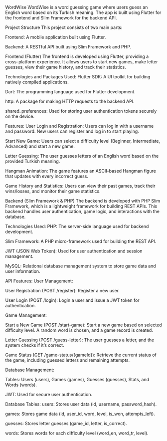WordWise
WordWise is a word guessing game where users guess an English word based on its Turkish meaning. The app is built using Flutter for the frontend and Slim Framework for the backend API.

Project Structure
This project consists of two main parts:

Frontend: A mobile application built using Flutter.

Backend: A RESTful API built using Slim Framework and PHP.

Frontend (Flutter)
The frontend is developed using Flutter, providing a cross-platform experience. It allows users to start new games, make letter guesses, view their game history, and track their statistics.

Technologies and Packages Used:
Flutter SDK: A UI toolkit for building natively compiled applications.

Dart: The programming language used for Flutter development.

http: A package for making HTTP requests to the backend API.

shared_preferences: Used for storing user authentication tokens securely on the device.

Features:
User Login and Registration: Users can log in with a username and password. New users can register and log in to start playing.

Start New Game: Users can select a difficulty level (Beginner, Intermediate, Advanced) and start a new game.

Letter Guessing: The user guesses letters of an English word based on the provided Turkish meaning.

Hangman Animation: The game features an ASCII-based Hangman figure that updates with every incorrect guess.

Game History and Statistics: Users can view their past games, track their wins/losses, and monitor their game statistics.

Backend (Slim Framework & PHP)
The backend is developed with PHP Slim Framework, which is a lightweight framework for building REST APIs. This backend handles user authentication, game logic, and interactions with the database.

Technologies Used:
PHP: The server-side language used for backend development.

Slim Framework: A PHP micro-framework used for building the REST API.

JWT (JSON Web Token): Used for user authentication and session management.

MySQL: Relational database management system to store game data and user information.

API Features:
User Management:

User Registration (POST /register): Register a new user.

User Login (POST /login): Login a user and issue a JWT token for authentication.

Game Management:

Start a New Game (POST /start-game): Start a new game based on selected difficulty level. A random word is chosen, and a game record is created.

Letter Guessing (POST /guess-letter): The user guesses a letter, and the system checks if it’s correct.

Game Status (GET /game-status/{gameId}): Retrieve the current status of the game, including guessed letters and remaining attempts.

Database Management:

Tables: Users (users), Games (games), Guesses (guesses), Stats, and Words (words).

JWT: Used for secure user authentication.

Database Tables:
users: Stores user data (id, username, password_hash).

games: Stores game data (id, user_id, word, level, is_won, attempts_left).

guesses: Stores letter guesses (game_id, letter, is_correct).

words: Stores words for each difficulty level (word_en, word_tr, level).
